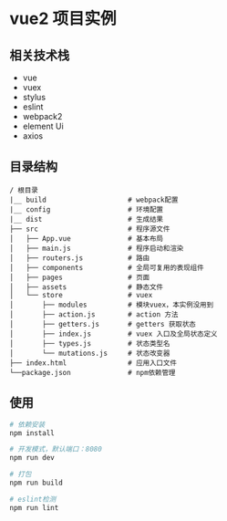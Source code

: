 # vue2 项目实例

## 相关技术栈

- vue
- vuex
- stylus
- eslint
- webpack2
- element Ui
- axios

## 目录结构

    / 根目录
    |__ build                    # webpack配置
    |__ config                   # 环境配置
    |__ dist                     # 生成结果
    ├── src                      # 程序源文件
    │   ├── App.vue              # 基本布局
    │   ├── main.js              # 程序启动和渲染
    │   ├── routers.js           # 路由
    │   ├── components           # 全局可复用的表现组件
    │   ├── pages                # 页面
    │   ├── assets               # 静态文件
    │   └── store                # vuex
    │       ├── modules          # 模块vuex，本实例没用到
    │       ├── action.js        # action 方法
    │       ├── getters.js       # getters 获取状态
    │       ├── index.js         # vuex 入口及全局状态定义
    │       ├── types.js         # 状态类型名
    │       └── mutations.js     # 状态改变器
    ├── index.html               # 应用入口文件
    └──package.json              # npm依赖管理

## 使用

```bash
# 依赖安装
npm install

# 开发模式，默认端口：8080
npm run dev

# 打包
npm run build

# eslint检测
npm run lint
```